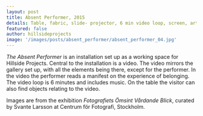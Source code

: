 ```yaml
---
layout: post
title: Absent Performer, 2015
details: Table, fabric, slide- projector, 6 min video loop, screen, artist book, glass of water, chair and plant.
featured: false
author: hillsideprojects
image: '/images/posts/absent_performer/absent_performer_04.jpg'
---
```


_The Absent Performer_ is an installation set up as a working space for Hillside Projects. Central to the installation is a video. The video mirrors the gallery set up, with all the elements being there, except for the performer. In the video the performer reads a manifest on the experience of belonging. The video loop is 6 minutes and includes music. On the table the visitor can also find objects relating to the video.

Images are from the exhibition _Fotografiets Ömsint Vårdande Blick_, curated by Svante Larsson at Centrum för Fotografi, Stockholm.
